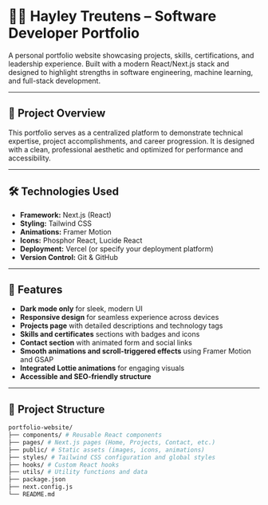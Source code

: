 # 👩‍💻 Hayley Treutens – Software Developer Portfolio

A personal portfolio website showcasing projects, skills, certifications, and leadership experience. Built with a modern React/Next.js stack and designed to highlight strengths in software engineering, machine learning, and full-stack development.

---

## 🌟 Project Overview

This portfolio serves as a centralized platform to demonstrate technical expertise, project accomplishments, and career progression. It is designed with a clean, professional aesthetic and optimized for performance and accessibility.

---

## 🛠️ Technologies Used

- **Framework:** Next.js (React)  
- **Styling:** Tailwind CSS  
- **Animations:** Framer Motion  
- **Icons:** Phosphor React, Lucide React  
- **Deployment:** Vercel (or specify your deployment platform)  
- **Version Control:** Git & GitHub  

---

## 🚀 Features

- **Dark mode only** for sleek, modern UI  
- **Responsive design** for seamless experience across devices  
- **Projects page** with detailed descriptions and technology tags  
- **Skills and certificates** sections with badges and icons  
- **Contact section** with animated form and social links  
- **Smooth animations and scroll-triggered effects** using Framer Motion and GSAP  
- **Integrated Lottie animations** for engaging visuals  
- **Accessible and SEO-friendly structure**

---

## 📂 Project Structure
```bash
portfolio-website/
├── components/ # Reusable React components
├── pages/ # Next.js pages (Home, Projects, Contact, etc.)
├── public/ # Static assets (images, icons, animations)
├── styles/ # Tailwind CSS configuration and global styles
├── hooks/ # Custom React hooks
├── utils/ # Utility functions and data
├── package.json
├── next.config.js
└── README.md
```
